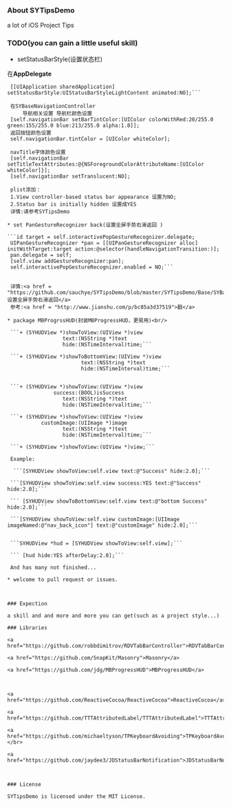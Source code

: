 ### About SYTipsDemo

a lot of iOS Project Tips



### TODO(you can gain a little useful skill)

- setStatusBarStyle(设置状态栏) </br>

在**AppDelegate**

   ``` [[UIApplication sharedApplication] setStatusBarHidden:NO withAnimation:UIStatusBarAnimationFade];
    [[UIApplication sharedApplication] setStatusBarStyle:UIStatusBarStyleLightContent animated:NO];```
    
    在SYBaseNavigationController
        导航相关设置 导航栏颜色设置
    [self.navigationBar setBarTintColor:[UIColor colorWithRed:20/255.0 green:155/255.0 blue:213/255.0 alpha:1.0]];
    返回按钮颜色设置
    self.navigationBar.tintColor = [UIColor whiteColor];
   
    navTitle字体颜色设置
    [self.navigationBar setTitleTextAttributes:@{NSForegroundColorAttributeName:[UIColor whiteColor]}];
    [self.navigationBar setTranslucent:NO];
    
    plist添加：
    1.View controller-based status bar appearance 设置为NO;
    2.Status bar is initially hidden 设置成YES
    详情:请参考SYTipsDemo
    
* set PanGestureRecognizer back(设置全屏手势右滑返回 ) 

   ```id target = self.interactivePopGestureRecognizer.delegate;
    UIPanGestureRecognizer *pan = [[UIPanGestureRecognizer alloc] initWithTarget:target action:@selector(handleNavigationTransition:)];
    pan.delegate = self;
    [self.view addGestureRecognizer:pan];
    self.interactivePopGestureRecognizer.enabled = NO;```
    
    
    详情:<a href = "https://github.com/sauchye/SYTipsDemo/blob/master/SYTipsDemo/Base/SYBaseNavigationController.m">设置全屏手势右滑返回</a>
    参考:<a href = "http://www.jianshu.com/p/bc85a3d37519">戳</a>
    
* package MBProgrssHUD(封装MBProgressHUD，更易用)<br/>

	```+ (SYHUDView *)showToView:(UIView *)view
                     text:(NSString *)text
                     hide:(NSTimeInterval)time;```

	```+ (SYHUDView *)showToBottomView:(UIView *)view
                           text:(NSString *)text
                           hide:(NSTimeInterval)time;```


	```+ (SYHUDView *)showToView:(UIView *)view
                  success:(BOOL)isSuccess
                     text:(NSString *)text
                     hide:(NSTimeInterval)time;```

	```+ (SYHUDView *)showToView:(UIView *)view
              customImage:(UIImage *)image
                     text:(NSString *)text
                     hide:(NSTimeInterval)time;```

	```+ (SYHUDView *)showToView:(UIView *)view;```
	
	Example:
	
	 ```[SYHUDView showToView:self.view text:@"Success" hide:2.0];```
	 
    ```[SYHUDView showToView:self.view success:YES text:@"Success" hide:2.0];```
    
    ``` [SYHUDView showToBottomView:self.view text:@"bottom Success" hide:2.0];```
    
    ```[SYHUDView showToView:self.view customImage:[UIImage imageNamed:@"nav_back_icon"] text:@"customImage" hide:2.0];```
    
    
    ```SYHUDView *hud = [SYHUDView showToView:self.view];```
    
    ``` [hud hide:YES afterDelay:2.0];```

    And has many not finished...

* welcome to pull request or issues.



### Expection

a skill and and more and more you can get(such as a project style...)

### Libraries

<a href="https://github.com/robbdimitrov/RDVTabBarController">RDVTabBarController</a>

<a href="https://github.com/SnapKit/Masonry">Masonry</a>

<a href="https://github.com/jdg/MBProgressHUD">MBProgressHUD</a>



<a href="https://github.com/ReactiveCocoa/ReactiveCocoa">ReactiveCocoa</a>

<a href="https://github.com/TTTAttributedLabel/TTTAttributedLabel">TTTAttributedLabel</a>

<a href="https://github.com/michaeltyson/TPKeyboardAvoiding">TPKeyboardAvoiding</a></br>

<a href="https://github.com/jaydee3/JDStatusBarNotification">JDStatusBarNotification</a>



### License

SYTipsDemo is licensed under the MIT License.